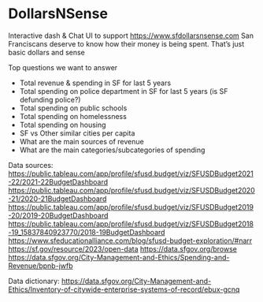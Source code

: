 # DollarsNSense

Interactive dash & Chat UI to support https://www.sfdollarsnsense.com 
San Franciscans deserve to know how their money is being spent. That’s just basic dollars and sense

Top questions we want to answer 
- Total revenue & spending in SF for last 5 years 
- Total spending on police department in SF for last 5 years (is SF defunding police?)
- Total spending on public schools
- Total spending on homelessness
- Total spending on housing
- SF vs Other similar cities per capita 
- What are the main sources of revenue
- What are the main categories/subcategories of spending

Data sources: 
https://public.tableau.com/app/profile/sfusd.budget/viz/SFUSDBudget2021-22/2021-22BudgetDashboard
https://public.tableau.com/app/profile/sfusd.budget/viz/SFUSDBudget2020-21/2020-21BudgetDashboard
https://public.tableau.com/app/profile/sfusd.budget/viz/SFUSDBudget2019-20/2019-20BudgetDashboard
https://public.tableau.com/app/profile/sfusd.budget/viz/SFUSDBudget2018-19_15837840923770/2018-19BudgetDashboard
https://www.sfeducationalliance.com/blog/sfusd-budget-exploration/#narr
https://sf.gov/resource/2023/open-data
https://data.sfgov.org/browse
https://data.sfgov.org/City-Management-and-Ethics/Spending-and-Revenue/bpnb-jwfb

Data dictionary: 
https://data.sfgov.org/City-Management-and-Ethics/Inventory-of-citywide-enterprise-systems-of-record/ebux-gcnq
